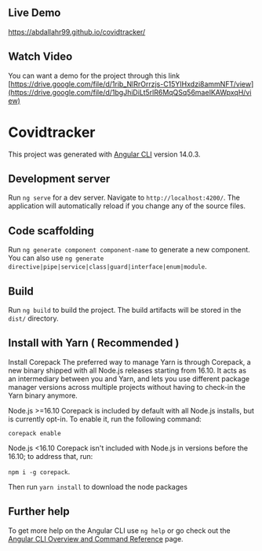 ## Live Demo
https://abdallahr99.github.io/covidtracker/

## Watch Video
You can want a demo for the project through this link
[https://drive.google.com/file/d/1rib_NlRrOrrzjs-C15YIHxdzi8ammNFT/view](https://drive.google.com/file/d/1bgJhiDiLt5rlR6MqQSq56maeIKAWpxqH/view)

# Covidtracker

This project was generated with [Angular CLI](https://github.com/angular/angular-cli) version 14.0.3.

## Development server

Run `ng serve` for a dev server. Navigate to `http://localhost:4200/`. The application will automatically reload if you change any of the source files.

## Code scaffolding

Run `ng generate component component-name` to generate a new component. You can also use `ng generate directive|pipe|service|class|guard|interface|enum|module`.

## Build

Run `ng build` to build the project. The build artifacts will be stored in the `dist/` directory.

## Install with Yarn ( Recommended )

Install Corepack
The preferred way to manage Yarn is through Corepack, a new binary shipped with all Node.js releases starting from 16.10. It acts as an intermediary between you and Yarn, and lets you use different package manager versions across multiple projects without having to check-in the Yarn binary anymore.

Node.js >=16.10
Corepack is included by default with all Node.js installs, but is currently opt-in. To enable it, run the following command:

`corepack enable`

Node.js <16.10
Corepack isn't included with Node.js in versions before the 16.10; to address that, run:

`npm i -g corepack`.

Then run `yarn install` to download the node packages

## Further help

To get more help on the Angular CLI use `ng help` or go check out the [Angular CLI Overview and Command Reference](https://angular.io/cli) page.
